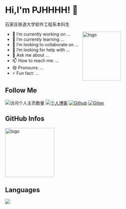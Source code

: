 <!--
**PJHHHH/PJHHHH** is a ✨ _special_ ✨ repository because its `README.md` (this file) appears on your GitHub profile.

Here are some ideas to get you started:

- 🔭 I’m currently working on ...
- 🌱 I’m currently learning ...
- 👯 I’m looking to collaborate on ...
- 🤔 I’m looking for help with ...
- 💬 Ask me about ...
- 📫 How to reach me: ...
- 😄 Pronouns: ...
- ⚡ Fun fact: ...
-->



# Hi,I'm PJHHHH! 👋
石家庄铁道大学软件工程系本科生

<img src="https://github-readme-stats.vercel.app/api?username=PJHHHH&show_icons=true&theme=vue" alt="logo" height="160" align="right" width="50%" />

- 🔭 I’m currently working on ...
- 🌱 I’m currently learning ...
- 👯 I’m looking to collaborate on ...
- 🤔 I’m looking for help with ...
- 💬 Ask me about ...
- 📫 How to reach me: ...
- 😄 Pronouns: ...
- ⚡ Fun fact: ...

## Follow Me
![访问个人主页数量](https://komarev.com/ghpvc/?username=PJHHHH&color=green)
[![个人博客](https://img.shields.io/badge/-个人博客-c14438?style=flat-square&logo=B&logoColor=white)](https://www.cnblogs.com/52bb/)
[![Github](https://img.shields.io/github/followers/PJHHHH?label=Github&style=social)](https://github.com/PJHHHH)
[![Gitee](https://img.shields.io/badge/-码云-EA4335?style=flat-square&logo=Gitee&logoColor=white)](https://gitee.com/pjhhh)


## GitHub Infos
<img src="https://github-profile-trophy.vercel.app/?username=PJHHHH&theme=flat&column=7" alt="logo" height="160" align="center" style="margin: auto;" />

## Languages
<a href="https://github.com/PJHHHH">
  <img src="https://github-readme-stats.vercel.app/api/top-langs/?username=duktig666&theme=vue" />
</a>
